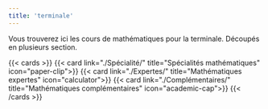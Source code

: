 ```yaml
---
title: 'terminale'
---
```


Vous trouverez ici les cours de mathématiques pour la terminale. Découpés en plusieurs section.

{{< cards >}}
  {{< card link="./Spécialité/" title="Spécialités mathématiques" icon="paper-clip">}}
  {{< card link="./Expertes/" title="Mathématiques expertes" icon="calculator">}}
  {{< card link="./Complémentaires/" title="Mathématiques complémentaires" icon="academic-cap">}}
{{< /cards >}}